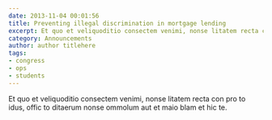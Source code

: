 ```yaml
---
date: 2013-11-04 00:01:56
title: Preventing illegal discrimination in mortgage lending
excerpt: Et quo et veliquoditio consectem venimi, nonse litatem recta con pro to idus, offic to ditaerum nonse ommolum aut et maio blam et hic te.
category: Announcements
author: author titlehere
tags:
- congress
- ops
- students
---
```


Et quo et veliquoditio consectem venimi, nonse litatem recta con pro to idus, offic to ditaerum nonse ommolum aut et maio blam et hic te.
